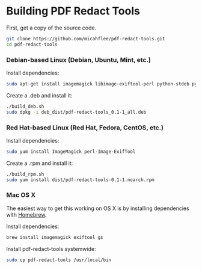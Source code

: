 # Building PDF Redact Tools

First, get a copy of the source code.

```sh
git clone https://github.com/micahflee/pdf-redact-tools.git
cd pdf-redact-tools
```

### Debian-based Linux (Debian, Ubuntu, Mint, etc.)

Install dependencies:

```sh
sudo apt-get install imagemagick libimage-exiftool-perl python-stdeb python-all
```

Create a .deb and install it:

```sh
./build_deb.sh
sudo dpkg -i deb_dist/pdf-redact-tools_0.1-1_all.deb
```

### Red Hat-based Linux (Red Hat, Fedora, CentOS, etc.)

Install dependencies:

```sh
sudo yum install ImageMagick perl-Image-ExifTool
```

Create a .rpm and install it:

```sh
./build_rpm.sh
sudo yum install dist/pdf-redact-tools-0.1-1.noarch.rpm
```

### Mac OS X

The easiest way to get this working on OS X is by installing dependencies with [Homebrew](http://brew.sh/).

Install dependencies:

```sh
brew install imagemagick exiftool gs
```

Install pdf-redact-tools systemwide:

```sh
sudo cp pdf-redact-tools /usr/local/bin
```
